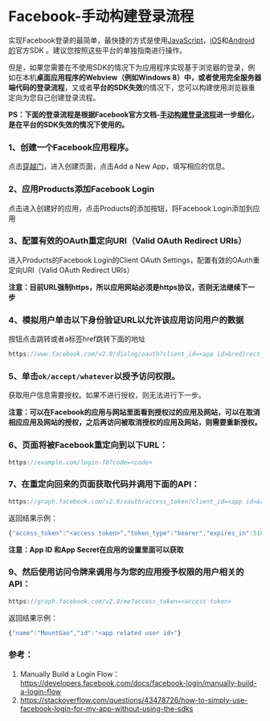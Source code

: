# Facebook-手动构建登录流程

实现Facebook登录的最简单，最快捷的方式是使用[JavaScript](https://developers.facebook.com/docs/howtos/login/getting-started/)，[iOS](https://developers.facebook.com/docs/facebook-login/login-flow-for-ios/)和[Android的](https://developers.facebook.com/docs/facebook-login/android)官方SDK 。建议您按照这些平台的单独指南进行操作。

但是，如果您需要在不使用SDK的情况下为应用程序实现基于浏览器的登录，例如在本机**桌面应用程序的Webview（例如Windows 8）**中，或者**使用完全服务器端代码的登录流程**，又或者**平台的SDK失效**的情况下，您可以构建使用浏览器重定向为您自己创建登录流程。

**PS：下面的登录流程是根据Facebook官方文档-[手动构建登录流程](https://developers.facebook.com/docs/facebook-login/manually-build-a-login-flow)进一步细化，是在平台的SDK失效的情况下使用的。**

### 1、创建一个Facebook应用程序。

点击[穿越门](https://developers.facebook.com/apps/)，进入创建页面，点击Add a New App，填写相应的信息。

### 2、应用Products添加Facebook Login

点击进入创建好的应用，点击Products的添加按钮，将Facebook Login添加到应用

### 3、配置有效的OAuth重定向URI（Valid OAuth Redirect URIs）

进入Products的Facebook Login的Client OAuth Settings，配置有效的OAuth重定向URI（Valid OAuth Redirect URIs）

**注意：目前URL强制https，所以应用网站必须是https协议，否则无法继续下一步**

### 4、模拟用户单击以下身份验证URL以允许该应用访问用户的数据

按钮点击跳转或者a标签href跳转下面的地址

```javascript
https://www.facebook.com/v2.8/dialog/oauth?client_id=<app id>&redirect_uri=https://example.com/login-fb
```

### 5、单击`ok/accept/whatever`以授予访问权限。

获取用户信息需要授权。如果不进行授权，则无法进行下一步。

**注意：可以在Facebook的应用与网站里面看到授权过的应用及网站，可以在取消相应应用及网站的授权，之后再访问被取消授权的应用及网站，则需要重新授权。**

### 6、页面将被Facebook重定向到以下URL： 

```javascript
https://example.com/login-fb?code=<code>
```

### 7、在重定向回来的页面获取代码并调用下面的API： 

```javascript
https://graph.facebook.com/v2.8/oauth/access_token?client_id=<app id>&redirect_uri=https://example.com/login-fb&client_secret=<app secret>&code=<code>
```

返回结果示例：

```javascript
{"access_token":"<access token>","token_type":"bearer","expires_in":5183924}
```

**注意：App ID 和App Secret在应用的设置里面可以获取**

### 9、然后使用访问令牌来调用与为您的应用授予权限的用户相关的API：

```javascript
https://graph.facebook.com/v2.8/me?access_token=<access token>
```

返回结果示例：

```javascript
{"name":"MountGao","id":"<app related user id>"}
```

### 参考：

1. Manually Build a Login Flow：https://developers.facebook.com/docs/facebook-login/manually-build-a-login-flow
2. https://stackoverflow.com/questions/43478726/how-to-simply-use-facebook-login-for-my-app-without-using-the-sdks